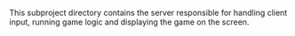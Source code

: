 This subproject directory contains the server responsible for handling client input, running game logic and displaying the game on the screen.
